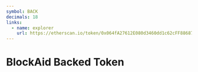 ```yaml
---
symbol: BACK
decimals: 18
links:
  - name: explorer
    url: https://etherscan.io/token/0x064fA27612E080d3460dd1c62cFF88687D56942E
---
```


# BlockAid Backed Token
